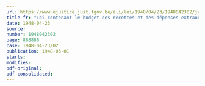 ```yaml
---
url: https://www.ejustice.just.fgov.be/eli/loi/1948/04/23/1948042302/justel
title-fr: "Loi contenant le budget des recettes et des dépenses extraordinaires pour l'exercice 1940"
date: 1948-04-23
source:
number: 1948042302
page: 888888
case: 1948-04-23/02
publication: 1948-05-01
starts:
modifies:
pdf-original:
pdf-consolidated:
---
```


